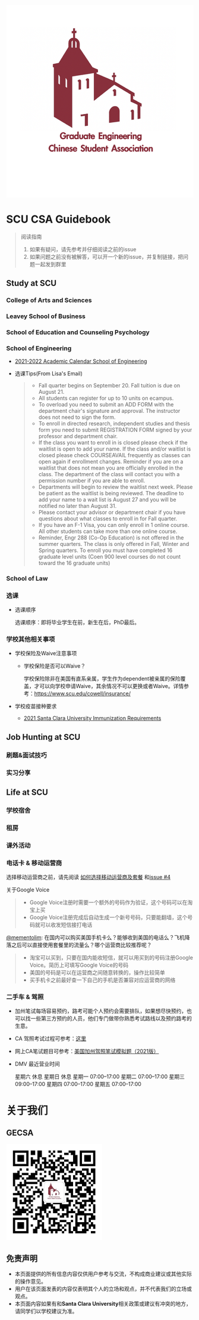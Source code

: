 ![GECSA](gecsa_logo.png)

# SCU CSA Guidebook

> 阅读指南
> 1. 如果有疑问，请先参考并仔细阅读之前的issue
> 2. 如果问题之前没有被解答，可以开一个新的issue，并复制链接，把问题一起发到群里

## **Study at SCU**

### College of Arts and Sciences

### Leavey School of Business

### School of Education and Counseling Psychology

### **School of Engineering**

* [2021-2022 Academic Calendar School of Engineering](https://www.scu.edu/media/school-of-engineering/pdfs/graduate-engineering/2021-2022-GRADUATE-ENGR-ACADEMIC-CALENDAR.pdf)

* 选课Tips(From Lisa's Email)
  > - Fall quarter begins on September 20. Fall tuition is due on August 21.
  > - All students can register for up to 10 units on ecampus.
  > - To overload you need to submit an ADD FORM with the department chair's signature and approval. The instructor does not need to sign the form. 
  > - To enroll in directed research, independent studies and thesis form you need to submit REGISTRATION FORM signed by your professor and department chair.
  > - If the class you want to enroll in is closed please check if the waitlist is open to add your name. If the class and/or waitlist is closed please check COURSEAVAIL frequently as classes can open again if enrollment changes.
Reminder if you are on a waitlist that does not mean you are officially enrolled in the class. The department of the class will contact you with a permission number if you are able to enroll. 
  > - Departments will begin to review the waitlist next week. Please be patient as the waitlist is being reviewed. The deadline to add your name to a wait list is August 27 and you will be notified no later than August 31.
  > - Please contact your advisor or department chair if you have questions about what classes to enroll in for Fall quarter.
  > - If you have an F-1 Visa, you can only enroll in 1 online course. All other students can take more than one online course.
  > - Reminder, Engr 288 (Co-Op Education) is not offered in the summer quarters. The class is only offered in Fall, Winter and Spring quarters. To enroll you must have completed 16 graduate level units (Coen 900 level courses do not count toward the 16 graduate units)

### **School of Law**

### **选课**

* 选课顺序

  选课顺序：即将毕业学生在前，新生在后，PhD最后。

### **学校其他相关事项**

* 学校保险及Waive注意事项

  * 学校保险是否可以Waive？
  
    学校保险除非在美国有直系亲属，学生作为dependent被亲属的保险覆盖，才可以向学校申请Waive，其余情况不可以更换或者Waive。详情参考：https://www.scu.edu/cowell/insurance/

* 学校疫苗接种要求

  * [2021 Santa Clara University Immunization Requirements](https://www.scu.edu/media/offices/cowell-center/pdf/immunizations/Santa-Clara-University-Immunization-Requirements-6.2021.pdf)

## **Job Hunting at SCU**

### **刷题&面试技巧**

### **实习分享**

## **Life at SCU**

### **学校宿舍**

### **租房**

### **课外活动**

### **电话卡 & 移动运营商**

选择移动运营商之前，请先阅读 [如何选择移动运营商及套餐](https://www.uscreditcardguide.com/how-to-choose-your-wireless-provider-and-plan/) 和[issue #4](https://github.com/elviswxy/SCU_CSA_Guidebook/issues/4)

关于Google Voice
>  - Google Voice注册时需要一个额外的号码作为验证，这个号码可以在淘宝上买
>  - Google Voice注册完成后自动生成一个新号号码，只要能翻墙，这个号码就可以收发短信接打电话

[@mementolim](https://github.com/elviswxy/SCU_CSA_Guidebook/issues/4#issue-941193692): 在国内可以购买美国手机卡么？能够收到美国的电话么？飞机降落之后可以直接使用套餐里的流量么？哪个运营商比较推荐呢？
> - 淘宝可以买到，只要在国内能收短信，就可以用买到的号码注册Google Voice。简历上可填写Google Voice的号码
> - 美国的号码是可以在运营商之间随意转换的，操作比较简单
> - 买手机卡之前最好查一下自己的手机是否兼容对应运营商的网络 

### **二手车 & 驾照**

* 加州笔试每场容易预约，路考可能个人预约会需要排队，如果想尽快预约，也可以找一些第三方预约的人员，他们专门做带你熟悉考试路线以及预约路考的生意。

* CA 驾照考试过程可参考：[这里](https://www.guruin.com/articles/611)

* 网上CA笔试题目可参考：[美国加州驾照笔试模拟题（2021版）](https://pass-dmv-test.com/quiz-1-zh.html)

* DMV 最近营业时间

    星期六	休息
    星期日	休息
    星期一	07:00–17:00
    星期二	07:00–17:00
    星期三	09:00–17:00
    星期四	07:00–17:00
    星期五	07:00–17:00

# **关于我们**

## **GECSA**
![GECSA公众号](gecsa_wechat.jpg)
## **免责声明**

* 本页面提供的所有信息内容仅供用户参考与交流，不构成商业建议或其他实际的操作意见。
* 用户在该页面发表的内容仅表明其个人的立场和观点，并不代表我们的立场或观点。
* 本页面内容如果有和**Santa Clara University**相关政策或建议有冲突的地方，请同学们以学校建议为准。
